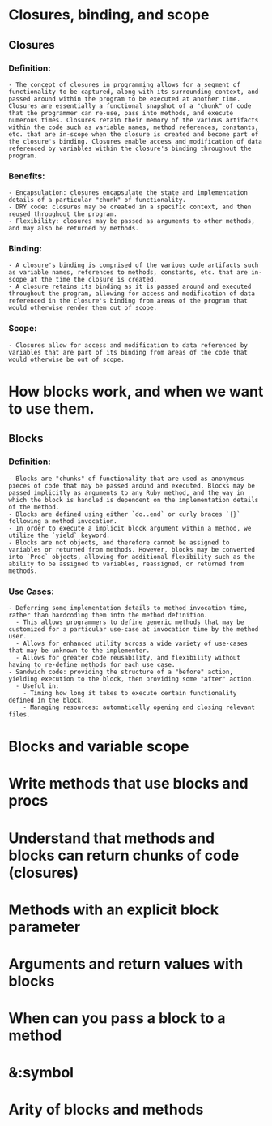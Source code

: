 
# Closures, binding, and scope

  ## Closures

  ### Definition: 
    - The concept of closures in programming allows for a segment of functionality to be captured, along with its surrounding context, and passed around within the program to be executed at another time. Closures are essentially a functional snapshot of a "chunk" of code that the programmer can re-use, pass into methods, and execute numerous times. Closures retain their memory of the various artifacts within the code such as variable names, method references, constants, etc. that are in-scope when the closure is created and become part of the closure's binding. Closures enable access and modification of data referenced by variables within the closure's binding throughout the program.

  ### Benefits:
    - Encapsulation: closures encapsulate the state and implementation details of a particular "chunk" of functionality. 
    - DRY code: closures may be created in a specific context, and then reused throughout the program. 
    - Flexibility: closures may be passed as arguments to other methods, and may also be returned by methods. 

  ### Binding: 
    - A closure's binding is comprised of the various code artifacts such as variable names, references to methods, constants, etc. that are in-scope at the time the closure is created. 
    - A closure retains its binding as it is passed around and executed throughout the program, allowing for access and modification of data referenced in the closure's binding from areas of the program that would otherwise render them out of scope.

  ### Scope: 
    - Closures allow for access and modification to data referenced by variables that are part of its binding from areas of the code that would otherwise be out of scope. 






# How blocks work, and when we want to use them.

  ## Blocks

  ### Definition: 
    - Blocks are "chunks" of functionality that are used as anonymous pieces of code that may be passed around and executed. Blocks may be passed implicitly as arguments to any Ruby method, and the way in which the block is handled is dependent on the implementation details of the method. 
    - Blocks are defined using either `do..end` or curly braces `{}` following a method invocation. 
    - In order to execute a implicit block argument within a method, we utilize the `yield` keyword. 
    - Blocks are not objects, and therefore cannot be assigned to variables or returned from methods. However, blocks may be converted into `Proc` objects, allowing for additional flexibility such as the ability to be assigned to variables, reassigned, or returned from methods. 

  ### Use Cases: 
    - Deferring some implementation details to method invocation time, rather than hardcoding them into the method definition. 
      - This allows programmers to define generic methods that may be customized for a particular use-case at invocation time by the method user. 
      - Allows for enhanced utility across a wide variety of use-cases that may be unknown to the implementer. 
      - Allows for greater code reusability, and flexibility without having to re-define methods for each use case. 
    - Sandwich code: providing the structure of a "before" action, yielding execution to the block, then providing some "after" action. 
      - Useful in: 
        - Timing how long it takes to execute certain functionality defined in the block. 
        - Managing resources: automatically opening and closing relevant files. 


# Blocks and variable scope

## 


# Write methods that use blocks and procs


# Understand that methods and blocks can return chunks of code (closures)


# Methods with an explicit block parameter


# Arguments and return values with blocks


# When can you pass a block to a method


# &:symbol


# Arity of blocks and methods
